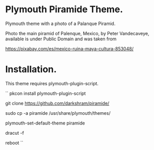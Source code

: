 # Plymouth Piramide Theme.
Plymouth theme with a photo of a Palanque Piramid.

Photo the main piramid of Palenque, Mexico, by Peter Vandecaveye, available is under Public Domain and was taken from

https://pixabay.com/es/mexico-ruina-maya-cultura-853048/

# Installation.

This theme requires plymouth-plugin-script.

``
pkcon install plymouth-plugin-script

git clone https://github.com/darkshram/piramide/

sudo cp -a piramide /usr/share/plymouth/themes/

plymouth-set-default-theme piramide

dracut -f

reboot
``
